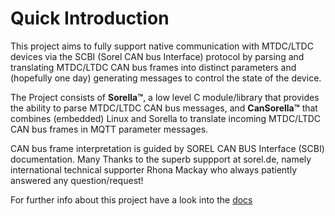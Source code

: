 # Quick Introduction

This project aims to fully support native communication with MTDC/LTDC devices via the SCBI (Sorel CAN bus Interface) protocol by parsing and translating MTDC/LTDC CAN bus frames into distinct parameters and (hopefully one day) generating messages to control the state of the device.



The Project consists of **Sorella™**, a low level C module/library that provides the ability to parse MTDC/LTDC CAN bus messages, and **CanSorella™** that combines (embedded) Linux and Sorella to translate incoming MTDC/LTDC CAN bus frames in MQTT parameter messages.



CAN bus frame interpretation is guided by SOREL CAN BUS Interface (SCBI) documentation. Many Thanks to the superb suppport at sorel.de, namely international technical supporter Rhona Mackay who always patiently answered any question/request!

For further info about this project have a look into the [docs](doc/wiki_home.md)
